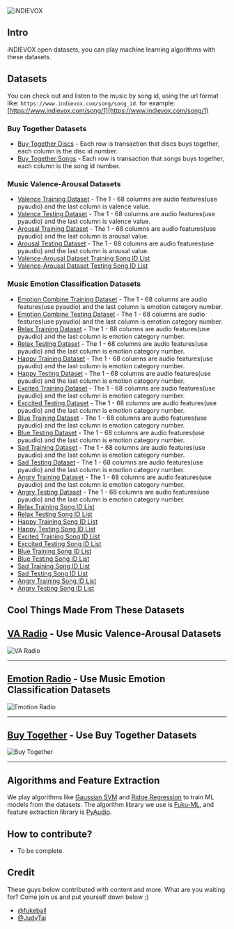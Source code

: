 ![iNDIEVOX](https://raw.githubusercontent.com/indievox-inc/iNDIEVOX-Dataset/master/image/logo.png)

## Intro

iNDIEVOX open datasets, you can play machine learning algorithms with these datasets.

## Datasets

You can check out and listen to the music by song id, using the url format like: `https://www.indievox.com/song/song_id`. for example: [https://www.indievox.com/song/1](https://www.indievox.com/song/1)

### Buy Together Datasets

* [Buy Together Discs](https://github.com/indievox-inc/iNDIEVOX-Dataset/blob/master/dataset/buy_together_disc.dataset) - Each row is transaction that discs buys together, each column is the disc id number.
* [Buy Together Songs](https://github.com/indievox-inc/iNDIEVOX-Dataset/blob/master/dataset/buy_together_song.dataset) - Each row is transaction that songs buys together, each column is the song id number.

### Music Valence-Arousal Datasets

* [Valence Training Dataset](https://github.com/indievox-inc/iNDIEVOX-Dataset/blob/master/dataset/valence_train.dataset) - The 1 - 68 columns are audio features(use pyaudio) and the last column is valence value.
* [Valence Testing Dataset](https://github.com/indievox-inc/iNDIEVOX-Dataset/blob/master/dataset/valence_test.dataset) - The 1 - 68 columns are audio features(use pyaudio) and the last column is valence value.
* [Arousal Training Dataset](https://github.com/indievox-inc/iNDIEVOX-Dataset/blob/master/dataset/arousal_train.dataset) - The 1 - 68 columns are audio features(use pyaudio) and the last column is arousal value.
* [Arousal Testing Dataset](https://github.com/indievox-inc/iNDIEVOX-Dataset/blob/master/dataset/arousal_test.dataset) - The 1 - 68 columns are audio features(use pyaudio) and the last column is arousal value.
* [Valence-Arousal Dataset Training Song ID List](https://github.com/indievox-inc/iNDIEVOX-Dataset/blob/master/dataset/va_train_song_id.dataset)
* [Valence-Arousal Dataset Testing Song ID List](https://github.com/indievox-inc/iNDIEVOX-Dataset/blob/master/dataset/va_test_song_id.dataset)

### Music Emotion Classification Datasets

* [Emotion Combine Training Dataset](https://github.com/indievox-inc/iNDIEVOX-Dataset/blob/master/dataset/emotion_combine_song_train.dataset) - The 1 - 68 columns are audio features(use pyaudio) and the last column is emotion category number.
* [Emotion Combine Testing Dataset](https://github.com/indievox-inc/iNDIEVOX-Dataset/blob/master/dataset/emotion_combine_song_test.dataset) - The 1 - 68 columns are audio features(use pyaudio) and the last column is emotion category number.
* [Relax Training Dataset](https://github.com/indievox-inc/iNDIEVOX-Dataset/blob/master/dataset/emotion_01_relax_train.dataset) - The 1 - 68 columns are audio features(use pyaudio) and the last column is emotion category number.
* [Relax Testing Dataset](https://github.com/indievox-inc/iNDIEVOX-Dataset/blob/master/dataset/emotion_01_relax_test.dataset) - The 1 - 68 columns are audio features(use pyaudio) and the last column is emotion category number.
* [Happy Training Dataset](https://github.com/indievox-inc/iNDIEVOX-Dataset/blob/master/dataset/emotion_02_happy_train.dataset) - The 1 - 68 columns are audio features(use pyaudio) and the last column is emotion category number.
* [Happy Testing Dataset](https://github.com/indievox-inc/iNDIEVOX-Dataset/blob/master/dataset/emotion_02_happy_test.dataset) - The 1 - 68 columns are audio features(use pyaudio) and the last column is emotion category number.
* [Excited Training Dataset](https://github.com/indievox-inc/iNDIEVOX-Dataset/blob/master/dataset/emotion_03_excited_train.dataset) - The 1 - 68 columns are audio features(use pyaudio) and the last column is emotion category number.
* [Exccited Testing Dataset](https://github.com/indievox-inc/iNDIEVOX-Dataset/blob/master/dataset/emotion_03_excited_test.dataset) - The 1 - 68 columns are audio features(use pyaudio) and the last column is emotion category number.
* [Blue Training Dataset](https://github.com/indievox-inc/iNDIEVOX-Dataset/blob/master/dataset/emotion_04_blue_train.dataset) - The 1 - 68 columns are audio features(use pyaudio) and the last column is emotion category number.
* [Blue Testing Dataset](https://github.com/indievox-inc/iNDIEVOX-Dataset/blob/master/dataset/emotion_04_blue_test.dataset) - The 1 - 68 columns are audio features(use pyaudio) and the last column is emotion category number.
* [Sad Training Dataset](https://github.com/indievox-inc/iNDIEVOX-Dataset/blob/master/dataset/emotion_05_sad_train.dataset) - The 1 - 68 columns are audio features(use pyaudio) and the last column is emotion category number.
* [Sad Testing Dataset](https://github.com/indievox-inc/iNDIEVOX-Dataset/blob/master/dataset/emotion_05_sad_test.dataset) - The 1 - 68 columns are audio features(use pyaudio) and the last column is emotion category number.
* [Angry Training Dataset](https://github.com/indievox-inc/iNDIEVOX-Dataset/blob/master/dataset/emotion_06_angry_train.dataset) - The 1 - 68 columns are audio features(use pyaudio) and the last column is emotion category number.
* [Angry Testing Dataset](https://github.com/indievox-inc/iNDIEVOX-Dataset/blob/master/dataset/emotion_06_angry_test.dataset) - The 1 - 68 columns are audio features(use pyaudio) and the last column is emotion category number.
* [Relax Training Song ID List](https://github.com/indievox-inc/iNDIEVOX-Dataset/blob/master/dataset/emotion_01_relax_train_song_id.dataset)
* [Relax Testing Song ID List](https://github.com/indievox-inc/iNDIEVOX-Dataset/blob/master/dataset/emotion_01_relax_test_song_id.dataset)
* [Happy Training Song ID List](https://github.com/indievox-inc/iNDIEVOX-Dataset/blob/master/dataset/emotion_02_happy_train_song_id.dataset)
* [Happy Testing Song ID List](https://github.com/indievox-inc/iNDIEVOX-Dataset/blob/master/dataset/emotion_02_happy_test_song_id.dataset)
* [Excited Training Song ID List](https://github.com/indievox-inc/iNDIEVOX-Dataset/blob/master/dataset/emotion_03_excited_train_song_id.dataset)
* [Exccited Testing Song ID List](https://github.com/indievox-inc/iNDIEVOX-Dataset/blob/master/dataset/emotion_03_excited_test_song_id.dataset)
* [Blue Training Song ID List](https://github.com/indievox-inc/iNDIEVOX-Dataset/blob/master/dataset/emotion_04_blue_train_song_id.dataset)
* [Blue Testing Song ID List](https://github.com/indievox-inc/iNDIEVOX-Dataset/blob/master/dataset/emotion_04_blue_test_song_id.dataset)
* [Sad Training Song ID List](https://github.com/indievox-inc/iNDIEVOX-Dataset/blob/master/dataset/emotion_05_sad_train_song_id.dataset)
* [Sad Testing Song ID List](https://github.com/indievox-inc/iNDIEVOX-Dataset/blob/master/dataset/emotion_05_sad_test_song_id.dataset)
* [Angry Training Song ID List](https://github.com/indievox-inc/iNDIEVOX-Dataset/blob/master/dataset/emotion_06_angry_train_song_id.dataset)
* [Angry Testing Song ID List](https://github.com/indievox-inc/iNDIEVOX-Dataset/blob/master/dataset/emotion_06_angry_test_song_id.dataset)

## Cool Things Made From These Datasets

## [VA Radio](https://www.indievox.com/radio/va) - Use Music Valence-Arousal Datasets

![VA Radio](https://raw.githubusercontent.com/indievox-inc/iNDIEVOX-Dataset/master/image/va_radio_demo.png)

---

## [Emotion Radio](https://www.indievox.com/radio/emotion/relax) - Use Music Emotion Classification Datasets

![Emotion Radio](https://raw.githubusercontent.com/indievox-inc/iNDIEVOX-Dataset/master/image/emotion_radio_demo.png)

---

## [Buy Together](https://www.indievox.com/disc/10586) - Use Buy Together Datasets

![Buy Together](https://raw.githubusercontent.com/indievox-inc/iNDIEVOX-Dataset/master/image/buy_together_demo.png)

---

## Algorithms and Feature Extraction

We play algorithms like [Gaussian SVM](https://en.wikipedia.org/wiki/Support_vector_machine) and [Ridge Regression](https://en.wikipedia.org/wiki/Tikhonov_regularization) to train ML models from the datasets. The algorithm library we use is [Fuku-ML](https://github.com/fukuball/fuku-ml), and feature extraction library is [PyAudio](https://github.com/jleb/pyaudio).

## How to contribute?

- To be complete.

## Credit

These guys below contributed with content and more. What are you waiting for? Come join us and put yourself down below ;)

- [@fukeball](https://github.com/fukuball)
- [@JudyTai](https://github.com/JudyTai)

